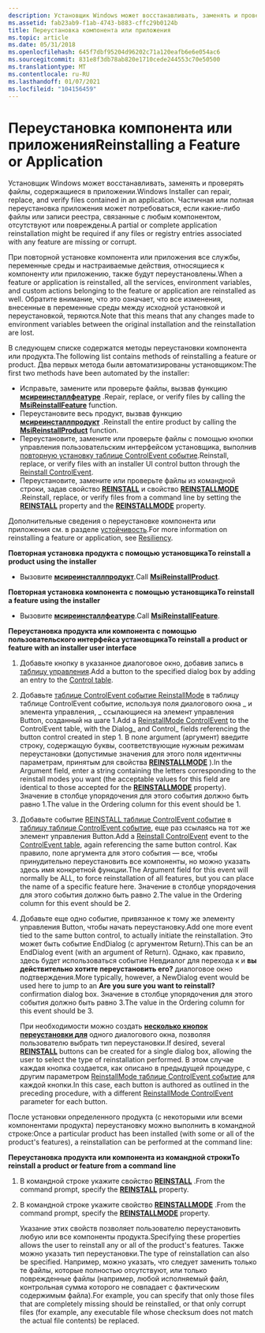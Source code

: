 ```yaml
---
description: Установщик Windows может восстанавливать, заменять и проверять файлы, содержащиеся в приложении. Частичная или полная переустановка приложения может потребоваться, если какие-либо файлы или записи реестра, связанные с любым компонентом, отсутствуют или повреждены.
ms.assetid: fab23ab9-f1ab-4743-b883-cffc29b0124b
title: Переустановка компонента или приложения
ms.topic: article
ms.date: 05/31/2018
ms.openlocfilehash: 645f7dbf95204d96202c71a120eafb6e6e054ac6
ms.sourcegitcommit: 831e8f3db78ab820e1710cede244553c70e50500
ms.translationtype: MT
ms.contentlocale: ru-RU
ms.lasthandoff: 01/07/2021
ms.locfileid: "104156459"
---
```

# <a name="reinstalling-a-feature-or-application"></a><span data-ttu-id="108fb-104">Переустановка компонента или приложения</span><span class="sxs-lookup"><span data-stu-id="108fb-104">Reinstalling a Feature or Application</span></span>

<span data-ttu-id="108fb-105">Установщик Windows может восстанавливать, заменять и проверять файлы, содержащиеся в приложении.</span><span class="sxs-lookup"><span data-stu-id="108fb-105">Windows Installer can repair, replace, and verify files contained in an application.</span></span> <span data-ttu-id="108fb-106">Частичная или полная переустановка приложения может потребоваться, если какие-либо файлы или записи реестра, связанные с любым компонентом, отсутствуют или повреждены.</span><span class="sxs-lookup"><span data-stu-id="108fb-106">A partial or complete application reinstallation might be required if any files or registry entries associated with any feature are missing or corrupt.</span></span>

<span data-ttu-id="108fb-107">При повторной установке компонента или приложения все службы, переменные среды и настраиваемые действия, относящиеся к компоненту или приложению, также будут переустановлены.</span><span class="sxs-lookup"><span data-stu-id="108fb-107">When a feature or application is reinstalled, all the services, environment variables, and custom actions belonging to the feature or application are reinstalled as well.</span></span> <span data-ttu-id="108fb-108">Обратите внимание, что это означает, что все изменения, внесенные в переменные среды между исходной установкой и переустановкой, теряются.</span><span class="sxs-lookup"><span data-stu-id="108fb-108">Note that this means that any changes made to environment variables between the original installation and the reinstallation are lost.</span></span>

<span data-ttu-id="108fb-109">В следующем списке содержатся методы переустановки компонента или продукта.</span><span class="sxs-lookup"><span data-stu-id="108fb-109">The following list contains methods of reinstalling a feature or product.</span></span> <span data-ttu-id="108fb-110">Два первых метода были автоматизированы установщиком:</span><span class="sxs-lookup"><span data-stu-id="108fb-110">The first two methods have been automated by the installer:</span></span>

-   <span data-ttu-id="108fb-111">Исправьте, замените или проверьте файлы, вызвав функцию [**мсиреинсталлфеатуре**](/windows/desktop/api/Msi/nf-msi-msireinstallfeaturea) .</span><span class="sxs-lookup"><span data-stu-id="108fb-111">Repair, replace, or verify files by calling the [**MsiReinstallFeature**](/windows/desktop/api/Msi/nf-msi-msireinstallfeaturea) function.</span></span>
-   <span data-ttu-id="108fb-112">Переустановите весь продукт, вызвав функцию [**мсиреинсталлпродукт**](/windows/desktop/api/Msi/nf-msi-msireinstallproducta) .</span><span class="sxs-lookup"><span data-stu-id="108fb-112">Reinstall the entire product by calling the [**MsiReinstallProduct**](/windows/desktop/api/Msi/nf-msi-msireinstallproducta) function.</span></span>
-   <span data-ttu-id="108fb-113">Переустановите, замените или проверьте файлы с помощью кнопки управления пользовательским интерфейсом установщика, выполнив [повторную установку таблице ControlEvent событие](reinstall-controlevent.md).</span><span class="sxs-lookup"><span data-stu-id="108fb-113">Reinstall, replace, or verify files with an installer UI control button through the [Reinstall ControlEvent](reinstall-controlevent.md).</span></span>
-   <span data-ttu-id="108fb-114">Переустановите, замените или проверьте файлы из командной строки, задав свойство [**REINSTALL**](reinstall.md) и свойство [**REINSTALLMODE**](reinstallmode.md) .</span><span class="sxs-lookup"><span data-stu-id="108fb-114">Reinstall, replace, or verify files from a command line by setting the [**REINSTALL**](reinstall.md) property and the [**REINSTALLMODE**](reinstallmode.md) property.</span></span>

<span data-ttu-id="108fb-115">Дополнительные сведения о переустановке компонента или приложения см. в разделе [устойчивость](resiliency.md).</span><span class="sxs-lookup"><span data-stu-id="108fb-115">For more information on reinstalling a feature or application, see [Resiliency](resiliency.md).</span></span>

<span data-ttu-id="108fb-116">**Повторная установка продукта с помощью установщика**</span><span class="sxs-lookup"><span data-stu-id="108fb-116">**To reinstall a product using the installer**</span></span>

-   <span data-ttu-id="108fb-117">Вызовите [**мсиреинсталлпродукт**](/windows/desktop/api/Msi/nf-msi-msireinstallproducta).</span><span class="sxs-lookup"><span data-stu-id="108fb-117">Call [**MsiReinstallProduct**](/windows/desktop/api/Msi/nf-msi-msireinstallproducta).</span></span>

<span data-ttu-id="108fb-118">**Повторная установка компонента с помощью установщика**</span><span class="sxs-lookup"><span data-stu-id="108fb-118">**To reinstall a feature using the installer**</span></span>

-   <span data-ttu-id="108fb-119">Вызовите [**мсиреинсталлфеатуре**](/windows/desktop/api/Msi/nf-msi-msireinstallfeaturea).</span><span class="sxs-lookup"><span data-stu-id="108fb-119">Call [**MsiReinstallFeature**](/windows/desktop/api/Msi/nf-msi-msireinstallfeaturea).</span></span>

<span data-ttu-id="108fb-120">**Переустановка продукта или компонента с помощью пользовательского интерфейса установщика**</span><span class="sxs-lookup"><span data-stu-id="108fb-120">**To reinstall a product or feature with an installer user interface**</span></span>

1.  <span data-ttu-id="108fb-121">Добавьте кнопку в указанное диалоговое окно, добавив запись в [таблицу управления](control-table.md).</span><span class="sxs-lookup"><span data-stu-id="108fb-121">Add a button to the specified dialog box by adding an entry to the [Control table](control-table.md).</span></span>
2.  <span data-ttu-id="108fb-122">Добавьте [таблице ControlEvent событие ReinstallMode](reinstallmode-controlevent.md) в таблицу таблице ControlEvent событие, используя поля диалогового окна \_ и элемента управления, \_ ссылающиеся на элемент управления Button, созданный на шаге 1.</span><span class="sxs-lookup"><span data-stu-id="108fb-122">Add a [ReinstallMode ControlEvent](reinstallmode-controlevent.md) to the ControlEvent table, with the Dialog\_ and Control\_ fields referencing the button control created in step 1.</span></span> <span data-ttu-id="108fb-123">В поле argument (аргумент) введите строку, содержащую буквы, соответствующие нужным режимам переустановки (допустимые значения для этого поля идентичны параметрам, принятым для свойства [**REINSTALLMODE**](reinstallmode.md) ).</span><span class="sxs-lookup"><span data-stu-id="108fb-123">In the Argument field, enter a string containing the letters corresponding to the reinstall modes you want (the acceptable values for this field are identical to those accepted for the [**REINSTALLMODE**](reinstallmode.md) property).</span></span> <span data-ttu-id="108fb-124">Значение в столбце упорядочения для этого события должно быть равно 1.</span><span class="sxs-lookup"><span data-stu-id="108fb-124">The value in the Ordering column for this event should be 1.</span></span>
3.  <span data-ttu-id="108fb-125">Добавьте событие [REINSTALL таблице ControlEvent событие](reinstall-controlevent.md) в [таблицу таблице ControlEvent событие](controlevent-table.md), еще раз ссылаясь на тот же элемент управления Button.</span><span class="sxs-lookup"><span data-stu-id="108fb-125">Add a [Reinstall ControlEvent](reinstall-controlevent.md) event to the [ControlEvent table](controlevent-table.md), again referencing the same button control.</span></span> <span data-ttu-id="108fb-126">Как правило, поле аргумента для этого события — все, чтобы принудительно переустановить все компоненты, но можно указать здесь имя конкретной функции.</span><span class="sxs-lookup"><span data-stu-id="108fb-126">The Argument field for this event will normally be ALL, to force reinstallation of all features, but you can place the name of a specific feature here.</span></span> <span data-ttu-id="108fb-127">Значение в столбце упорядочения для этого события должно быть равно 2.</span><span class="sxs-lookup"><span data-stu-id="108fb-127">The value in the Ordering column for this event should be 2.</span></span>
4.  <span data-ttu-id="108fb-128">Добавьте еще одно событие, привязанное к тому же элементу управления Button, чтобы начать переустановку.</span><span class="sxs-lookup"><span data-stu-id="108fb-128">Add one more event tied to the same button control, to actually initiate the reinstallation.</span></span> <span data-ttu-id="108fb-129">Это может быть событие EndDialog (с аргументом Return).</span><span class="sxs-lookup"><span data-stu-id="108fb-129">This can be an EndDialog event (with an argument of Return).</span></span> <span data-ttu-id="108fb-130">Однако, как правило, здесь будет использоваться событие Невдиалог для перехода к и **вы действительно хотите переустановить его?** диалоговое окно подтверждения.</span><span class="sxs-lookup"><span data-stu-id="108fb-130">More typically, however, a NewDialog event would be used here to jump to an **Are you sure you want to reinstall?** confirmation dialog box.</span></span> <span data-ttu-id="108fb-131">Значение в столбце упорядочения для этого события должно быть равно 3.</span><span class="sxs-lookup"><span data-stu-id="108fb-131">The value in the Ordering column for this event should be 3.</span></span>

    <span data-ttu-id="108fb-132">При необходимости можно создать [**несколько кнопок переустановки для**](reinstall.md) одного диалогового окна, позволяя пользователю выбрать тип переустановки.</span><span class="sxs-lookup"><span data-stu-id="108fb-132">If desired, several [**REINSTALL**](reinstall.md) buttons can be created for a single dialog box, allowing the user to select the type of reinstallation performed.</span></span> <span data-ttu-id="108fb-133">В этом случае каждая кнопка создается, как описано в предыдущей процедуре, с другим параметром [ReinstallMode таблице ControlEvent событие](reinstallmode-controlevent.md) для каждой кнопки.</span><span class="sxs-lookup"><span data-stu-id="108fb-133">In this case, each button is authored as outlined in the preceding procedure, with a different [ReinstallMode ControlEvent](reinstallmode-controlevent.md) parameter for each button.</span></span>

<span data-ttu-id="108fb-134">После установки определенного продукта (с некоторыми или всеми компонентами продукта) переустановку можно выполнить в командной строке:</span><span class="sxs-lookup"><span data-stu-id="108fb-134">Once a particular product has been installed (with some or all of the product's features), a reinstallation can be performed at the command line:</span></span>

<span data-ttu-id="108fb-135">**Переустановка продукта или компонента из командной строки**</span><span class="sxs-lookup"><span data-stu-id="108fb-135">**To reinstall a product or feature from a command line**</span></span>

1.  <span data-ttu-id="108fb-136">В командной строке укажите свойство [**REINSTALL**](reinstall.md) .</span><span class="sxs-lookup"><span data-stu-id="108fb-136">From the command prompt, specify the [**REINSTALL**](reinstall.md) property.</span></span>
2.  <span data-ttu-id="108fb-137">В командной строке укажите свойство [**REINSTALLMODE**](reinstallmode.md) .</span><span class="sxs-lookup"><span data-stu-id="108fb-137">From the command prompt, specify the [**REINSTALLMODE**](reinstallmode.md) property.</span></span>

    <span data-ttu-id="108fb-138">Указание этих свойств позволяет пользователю переустановить любую или все компоненты продукта.</span><span class="sxs-lookup"><span data-stu-id="108fb-138">Specifying these properties allows the user to reinstall any or all of the product's features.</span></span> <span data-ttu-id="108fb-139">Также можно указать тип переустановки.</span><span class="sxs-lookup"><span data-stu-id="108fb-139">The type of reinstallation can also be specified.</span></span> <span data-ttu-id="108fb-140">Например, можно указать, что следует заменить только те файлы, которые полностью отсутствуют, или только поврежденные файлы (например, любой исполняемый файл, контрольная сумма которого не совпадает с фактическим содержимым файла).</span><span class="sxs-lookup"><span data-stu-id="108fb-140">For example, you can specify that only those files that are completely missing should be reinstalled, or that only corrupt files (for example, any executable file whose checksum does not match the actual file contents) be replaced.</span></span>

 

 




